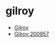 # gilroy

 * [Gilroy](../../index/g/gilroy-200957.json)
 * [Gilroy 200957](../../index/g/gilroy-200957.json)
